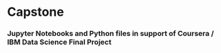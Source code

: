 # Capstone
### Jupyter Notebooks and Python files in support of Coursera / IBM Data Science Final Project
